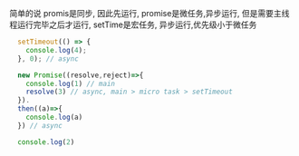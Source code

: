 简单的说
promis是同步, 因此先运行, promise是微任务,异步运行, 但是需要主线程运行完毕之后才运行, setTime是宏任务, 异步运行,优先级小于微任务
```js
  setTimeout(() => {
    console.log(4);
  }, 0); // async

  new Promise((resolve,reject)=>{
    console.log(1) // main
    resolve(3) // async, main > micro task > setTimeout  
  }).
  then((a)=>{
    console.log(a)
  }) // async

  console.log(2)
  ```
